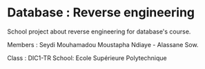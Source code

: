 # Database : Reverse engineering
School project about reverse engineering for database's course. 

Members : Seydi Mouhamadou Moustapha Ndiaye - Alassane Sow.

Class : DIC1-TR
School: Ecole Supérieure Polytechnique
